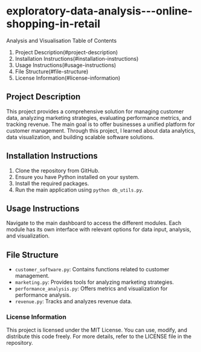 # exploratory-data-analysis---online-shopping-in-retail
Analysis and Visualisation 
Table of Contents
1.	Project Description(#project-description)
2.	Installation Instructions(#installation-instructions)
3.	Usage Instructions(#usage-instructions)
4.	File Structure(#file-structure)
5.	License Information(#license-information)

## Project Description
This project provides a comprehensive solution for managing customer data, analyzing marketing strategies, evaluating performance metrics, and tracking revenue. The main goal is to offer businesses a unified platform for customer management. Through this project, I learned about data analytics, data visualization, and building scalable software solutions.

## Installation Instructions
1. Clone the repository from GitHub.
2. Ensure you have Python installed on your system.
3. Install the required packages.
4. Run the main application using `python db_utils.py`.

## Usage Instructions
Navigate to the main dashboard to access the different modules. Each module has its own interface with relevant options for data input, analysis, and visualization.

## File Structure
- `customer_software.py`: Contains functions related to customer management.
- `marketing.py`: Provides tools for analyzing marketing strategies.
- `performance_analysis.py`: Offers metrics and visualization for performance analysis.
- `revenue.py`: Tracks and analyzes revenue data.

### License Information
This project is licensed under the MIT License. You can use, modify, and distribute this code freely. For more details, refer to the LICENSE file in the repository.
